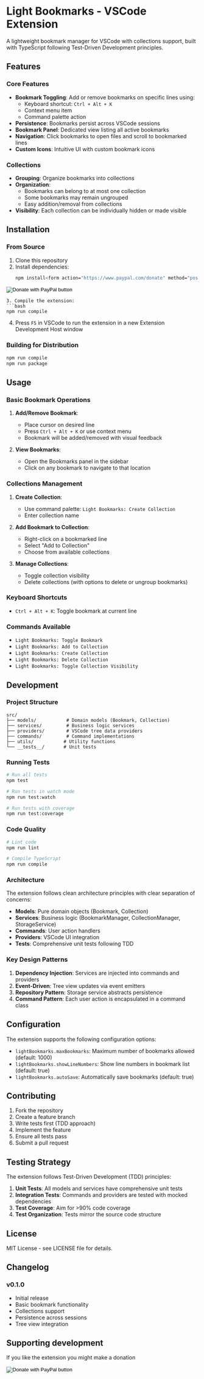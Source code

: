 # Light Bookmarks - VSCode Extension

A lightweight bookmark manager for VSCode with collections support, built with TypeScript following Test-Driven Development principles.

## Features

### Core Features
- **Bookmark Toggling**: Add or remove bookmarks on specific lines using:
  - Keyboard shortcut: `Ctrl + Alt + K`
  - Context menu item
  - Command palette action
- **Persistence**: Bookmarks persist across VSCode sessions
- **Bookmark Panel**: Dedicated view listing all active bookmarks
- **Navigation**: Click bookmarks to open files and scroll to bookmarked lines
- **Custom Icons**: Intuitive UI with custom bookmark icons

### Collections
- **Grouping**: Organize bookmarks into collections
- **Organization**: 
  - Bookmarks can belong to at most one collection
  - Some bookmarks may remain ungrouped
  - Easy addition/removal from collections
- **Visibility**: Each collection can be individually hidden or made visible

## Installation

### From Source
1. Clone this repository
2. Install dependencies:
   ```bash
   npm install<form action="https://www.paypal.com/donate" method="post" target="_top">
<input type="hidden" name="hosted_button_id" value="KE797MH5P5ECJ" />
<input type="image" src="https://www.paypalobjects.com/en_US/i/btn/btn_donateCC_LG.gif" border="0" name="submit" title="PayPal - The safer, easier way to pay online!" alt="Donate with PayPal button" />
<img alt="" border="0" src="https://www.paypal.com/en_FI/i/scr/pixel.gif" width="1" height="1" />
</form>

   ```
3. Compile the extension:
   ```bash
   npm run compile
   ```
4. Press `F5` in VSCode to run the extension in a new Extension Development Host window

### Building for Distribution
```bash
npm run compile
npm run package
```

## Usage

### Basic Bookmark Operations
1. **Add/Remove Bookmark**: 
   - Place cursor on desired line
   - Press `Ctrl + Alt + K` or use context menu
   - Bookmark will be added/removed with visual feedback

2. **View Bookmarks**:
   - Open the Bookmarks panel in the sidebar
   - Click on any bookmark to navigate to that location

### Collections Management
1. **Create Collection**:
   - Use command palette: `Light Bookmarks: Create Collection`
   - Enter collection name

2. **Add Bookmark to Collection**:
   - Right-click on a bookmarked line
   - Select "Add to Collection"
   - Choose from available collections

3. **Manage Collections**:
   - Toggle collection visibility
   - Delete collections (with options to delete or ungroup bookmarks)

### Keyboard Shortcuts
- `Ctrl + Alt + K`: Toggle bookmark at current line

### Commands Available
- `Light Bookmarks: Toggle Bookmark`
- `Light Bookmarks: Add to Collection`
- `Light Bookmarks: Create Collection`
- `Light Bookmarks: Delete Collection`
- `Light Bookmarks: Toggle Collection Visibility`

## Development

### Project Structure
```
src/
├── models/           # Domain models (Bookmark, Collection)
├── services/         # Business logic services
├── providers/        # VSCode tree data providers
├── commands/         # Command implementations
├── utils/           # Utility functions
└── __tests__/       # Unit tests
```

### Running Tests
```bash
# Run all tests
npm test

# Run tests in watch mode
npm run test:watch

# Run tests with coverage
npm run test:coverage
```

### Code Quality
```bash
# Lint code
npm run lint

# Compile TypeScript
npm run compile
```

### Architecture

The extension follows clean architecture principles with clear separation of concerns:

- **Models**: Pure domain objects (Bookmark, Collection)
- **Services**: Business logic (BookmarkManager, CollectionManager, StorageService)
- **Commands**: User action handlers
- **Providers**: VSCode UI integration
- **Tests**: Comprehensive unit tests following TDD

### Key Design Patterns

1. **Dependency Injection**: Services are injected into commands and providers
2. **Event-Driven**: Tree view updates via event emitters
3. **Repository Pattern**: Storage service abstracts persistence
4. **Command Pattern**: Each user action is encapsulated in a command class

## Configuration

The extension supports the following configuration options:

- `lightBookmarks.maxBookmarks`: Maximum number of bookmarks allowed (default: 1000)
- `lightBookmarks.showLineNumbers`: Show line numbers in bookmark list (default: true)
- `lightBookmarks.autoSave`: Automatically save bookmarks (default: true)

## Contributing

1. Fork the repository
2. Create a feature branch
3. Write tests first (TDD approach)
4. Implement the feature
5. Ensure all tests pass
6. Submit a pull request

## Testing Strategy

The extension follows Test-Driven Development (TDD) principles:

1. **Unit Tests**: All models and services have comprehensive unit tests
2. **Integration Tests**: Commands and providers are tested with mocked dependencies
3. **Test Coverage**: Aim for >90% code coverage
4. **Test Organization**: Tests mirror the source code structure

## License

MIT License - see LICENSE file for details.

## Changelog

### v0.1.0
- Initial release
- Basic bookmark functionality
- Collections support
- Persistence across sessions
- Tree view integration 

## Supporting development

If you like the extension you might make a donation

<form action="https://www.paypal.com/donate" method="post" target="_top">
<input type="hidden" name="hosted_button_id" value="KE797MH5P5ECJ" />
<input type="image" src="https://www.paypalobjects.com/en_US/i/btn/btn_donateCC_LG.gif" border="0" name="submit" title="PayPal - The safer, easier way to pay online!" alt="Donate with PayPal button" />
<img alt="" border="0" src="https://www.paypal.com/en_FI/i/scr/pixel.gif" width="1" height="1" />
</form>